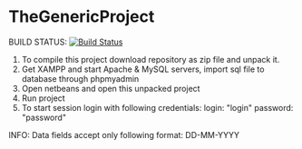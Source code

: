# TheGenericProject

BUILD STATUS: [![Build Status](https://travis-ci.com/eEXEO/TheGenericProject.svg?token=UsqsazUzhHB8SzxLbK17&branch=master)](https://travis-ci.com/eEXEO/TheGenericProject)


1. To compile this project download repository as zip file and unpack it.
2. Get XAMPP and start Apache & MySQL servers, import sql file to database through phpmyadmin
3. Open netbeans and open this unpacked project
4. Run project
5. To start session login with following credentials:
    login: "login"
    password: "password"
    
    
INFO:
Data fields accept only following format: DD-MM-YYYY